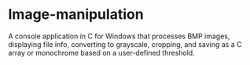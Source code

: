 # Image-manipulation
 A console application in C for Windows that processes BMP images, displaying file info, converting to grayscale, cropping, and saving as a C array or monochrome based on a user-defined threshold.
